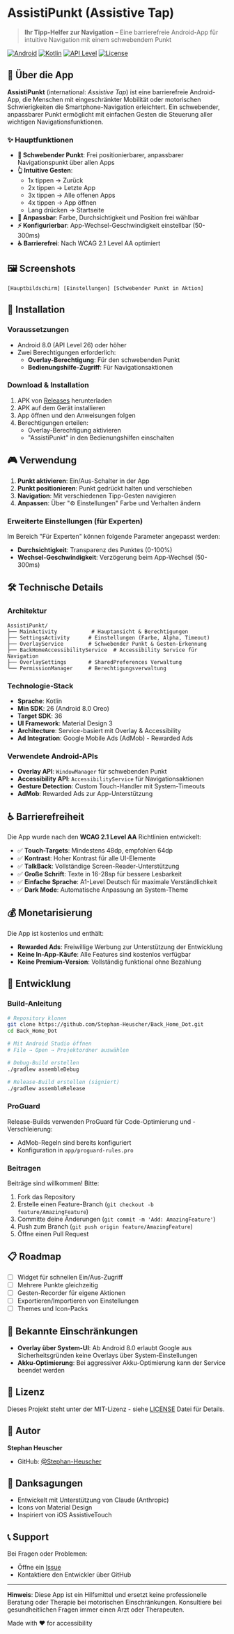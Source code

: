 # AssistiPunkt (Assistive Tap)

> **Ihr Tipp-Helfer zur Navigation** – Eine barrierefreie Android-App für intuitive Navigation mit einem schwebendem Punkt

[![Android](https://img.shields.io/badge/Platform-Android-green.svg)](https://developer.android.com/)
[![Kotlin](https://img.shields.io/badge/Language-Kotlin-purple.svg)](https://kotlinlang.org/)
[![API Level](https://img.shields.io/badge/API-26%2B-brightgreen.svg)](https://developer.android.com/about/versions/oreo)
[![License](https://img.shields.io/badge/License-MIT-blue.svg)](LICENSE)

## 📱 Über die App

**AssistiPunkt** (international: *Assistive Tap*) ist eine barrierefreie Android-App, die Menschen mit eingeschränkter Mobilität oder motorischen Schwierigkeiten die Smartphone-Navigation erleichtert. Ein schwebender, anpassbarer Punkt ermöglicht mit einfachen Gesten die Steuerung aller wichtigen Navigationsfunktionen.

### ✨ Hauptfunktionen

- **🎯 Schwebender Punkt**: Frei positionierbarer, anpassbarer Navigationspunkt über allen Apps
- **👆 Intuitive Gesten**:
  - 1x tippen → Zurück
  - 2x tippen → Letzte App
  - 3x tippen → Alle offenen Apps
  - 4x tippen → App öffnen
  - Lang drücken → Startseite
- **🎨 Anpassbar**: Farbe, Durchsichtigkeit und Position frei wählbar
- **⚡ Konfigurierbar**: App-Wechsel-Geschwindigkeit einstellbar (50-300ms)
- **♿ Barrierefrei**: Nach WCAG 2.1 Level AA optimiert

## 🖼️ Screenshots

<!-- TODO: Screenshots hier einfügen -->
```
[Hauptbildschirm] [Einstellungen] [Schwebender Punkt in Aktion]
```

## 🚀 Installation

### Voraussetzungen
- Android 8.0 (API Level 26) oder höher
- Zwei Berechtigungen erforderlich:
  - **Overlay-Berechtigung**: Für den schwebenden Punkt
  - **Bedienungshilfe-Zugriff**: Für Navigationsaktionen

### Download & Installation

1. APK von [Releases](../../releases) herunterladen
2. APK auf dem Gerät installieren
3. App öffnen und den Anweisungen folgen
4. Berechtigungen erteilen:
   - Overlay-Berechtigung aktivieren
   - "AssistiPunkt" in den Bedienungshilfen einschalten

## 🎮 Verwendung

1. **Punkt aktivieren**: Ein/Aus-Schalter in der App
2. **Punkt positionieren**: Punkt gedrückt halten und verschieben
3. **Navigation**: Mit verschiedenen Tipp-Gesten navigieren
4. **Anpassen**: Über "⚙ Einstellungen" Farbe und Verhalten ändern

### Erweiterte Einstellungen (für Experten)

Im Bereich "Für Experten" können folgende Parameter angepasst werden:
- **Durchsichtigkeit**: Transparenz des Punktes (0-100%)
- **Wechsel-Geschwindigkeit**: Verzögerung beim App-Wechsel (50-300ms)

## 🛠️ Technische Details

### Architektur

```
AssistiPunkt/
├── MainActivity           # Hauptansicht & Berechtigungen
├── SettingsActivity      # Einstellungen (Farbe, Alpha, Timeout)
├── OverlayService        # Schwebender Punkt & Gesten-Erkennung
├── BackHomeAccessibilityService  # Accessibility Service für Navigation
├── OverlaySettings       # SharedPreferences Verwaltung
└── PermissionManager     # Berechtigungsverwaltung
```

### Technologie-Stack

- **Sprache**: Kotlin
- **Min SDK**: 26 (Android 8.0 Oreo)
- **Target SDK**: 36
- **UI Framework**: Material Design 3
- **Architecture**: Service-basiert mit Overlay & Accessibility
- **Ad Integration**: Google Mobile Ads (AdMob) - Rewarded Ads

### Verwendete Android-APIs

- **Overlay API**: `WindowManager` für schwebenden Punkt
- **Accessibility API**: `AccessibilityService` für Navigationsaktionen
- **Gesture Detection**: Custom Touch-Handler mit System-Timeouts
- **AdMob**: Rewarded Ads zur App-Unterstützung

## ♿ Barrierefreiheit

Die App wurde nach den **WCAG 2.1 Level AA** Richtlinien entwickelt:

- ✅ **Touch-Targets**: Mindestens 48dp, empfohlen 64dp
- ✅ **Kontrast**: Hoher Kontrast für alle UI-Elemente
- ✅ **TalkBack**: Vollständige Screen-Reader-Unterstützung
- ✅ **Große Schrift**: Texte in 16-28sp für bessere Lesbarkeit
- ✅ **Einfache Sprache**: A1-Level Deutsch für maximale Verständlichkeit
- ✅ **Dark Mode**: Automatische Anpassung an System-Theme

## 💰 Monetarisierung

Die App ist kostenlos und enthält:
- **Rewarded Ads**: Freiwillige Werbung zur Unterstützung der Entwicklung
- **Keine In-App-Käufe**: Alle Features sind kostenlos verfügbar
- **Keine Premium-Version**: Vollständig funktional ohne Bezahlung

## 🔧 Entwicklung

### Build-Anleitung

```bash
# Repository klonen
git clone https://github.com/Stephan-Heuscher/Back_Home_Dot.git
cd Back_Home_Dot

# Mit Android Studio öffnen
# File → Open → Projektordner auswählen

# Debug-Build erstellen
./gradlew assembleDebug

# Release-Build erstellen (signiert)
./gradlew assembleRelease
```

### ProGuard

Release-Builds verwenden ProGuard für Code-Optimierung und -Verschleierung:
- AdMob-Regeln sind bereits konfiguriert
- Konfiguration in `app/proguard-rules.pro`

### Beitragen

Beiträge sind willkommen! Bitte:
1. Fork das Repository
2. Erstelle einen Feature-Branch (`git checkout -b feature/AmazingFeature`)
3. Committe deine Änderungen (`git commit -m 'Add: AmazingFeature'`)
4. Push zum Branch (`git push origin feature/AmazingFeature`)
5. Öffne einen Pull Request

## 📋 Roadmap

- [ ] Widget für schnellen Ein/Aus-Zugriff
- [ ] Mehrere Punkte gleichzeitig
- [ ] Gesten-Recorder für eigene Aktionen
- [ ] Exportieren/Importieren von Einstellungen
- [ ] Themes und Icon-Packs

## 🐛 Bekannte Einschränkungen

- **Overlay über System-UI**: Ab Android 8.0 erlaubt Google aus Sicherheitsgründen keine Overlays über System-Einstellungen
- **Akku-Optimierung**: Bei aggressiver Akku-Optimierung kann der Service beendet werden

## 📄 Lizenz

Dieses Projekt steht unter der MIT-Lizenz - siehe [LICENSE](LICENSE) Datei für Details.

## 👤 Autor

**Stephan Heuscher**

- GitHub: [@Stephan-Heuscher](https://github.com/Stephan-Heuscher)

## 🙏 Danksagungen

- Entwickelt mit Unterstützung von Claude (Anthropic)
- Icons von Material Design
- Inspiriert von iOS AssistiveTouch

## 📞 Support

Bei Fragen oder Problemen:
- Öffne ein [Issue](../../issues)
- Kontaktiere den Entwickler über GitHub

---

**Hinweis**: Diese App ist ein Hilfsmittel und ersetzt keine professionelle Beratung oder Therapie bei motorischen Einschränkungen. Konsultiere bei gesundheitlichen Fragen immer einen Arzt oder Therapeuten.

Made with ❤️ for accessibility
